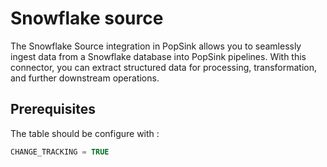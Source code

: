 # Snowflake source
The Snowflake Source integration in PopSink allows you to seamlessly ingest data from a Snowflake database into PopSink pipelines. With this connector, you can extract structured data for processing, transformation, and further downstream operations.

## Prerequisites

The table should be configure with :
```sql
CHANGE_TRACKING = TRUE
```
